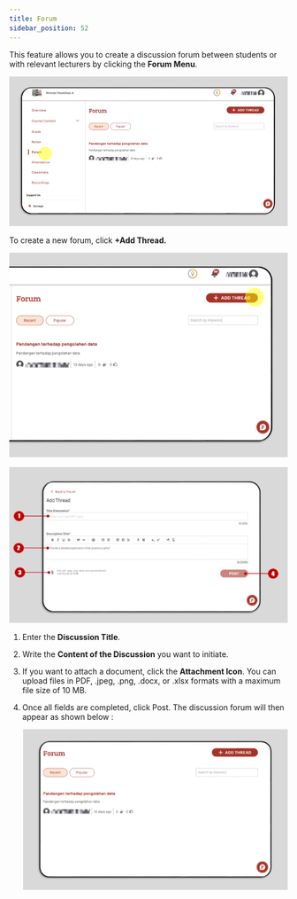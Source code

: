 ```yaml
---
title: Forum
sidebar_position: 52
---
```

This feature allows you to create a discussion forum between students or with relevant lecturers by clicking the **Forum Menu**.

![](/img/forum-1.eng.png)

To create a new forum, click **+Add Thread.**

![](/img/forum-2.eng.png)

![](/img/forum-3.eng.png)

1. Enter the **Discussion Title**.
2. Write the **Content of the Discussion** you want to initiate.
3. If you want to attach a document, click the **Attachment Icon**. You can upload files in PDF, .jpeg, .png, .docx, or .xlsx formats with a maximum file size of 10 MB.
4. Once all fields are completed, click Post. The discussion forum will then appear as shown below :

   ![](/img/forum-4..-eng.png)
